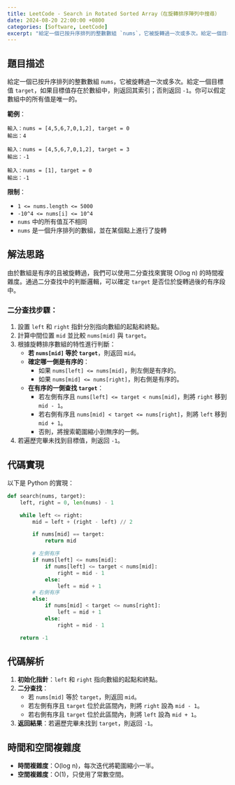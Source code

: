 ```yaml
---
title: LeetCode - Search in Rotated Sorted Array（在旋轉排序陣列中搜尋）
date: 2024-08-20 22:00:00 +0800
categories: [Software, LeetCode]
excerpt: "給定一個已按升序排列的整數數組 `nums`，它被旋轉過一次或多次。給定一個目標值 `target`，如果目標值存在於數組中，則返回其索引；否則返回 `-1`。你可以假定數組中的所有值是唯一的。"
---
```


## 題目描述
給定一個已按升序排列的整數數組 `nums`，它被旋轉過一次或多次。給定一個目標值 `target`，如果目標值存在於數組中，則返回其索引；否則返回 `-1`。你可以假定數組中的所有值是唯一的。

**範例**：

```plaintext
輸入：nums = [4,5,6,7,0,1,2], target = 0
輸出：4

輸入：nums = [4,5,6,7,0,1,2], target = 3
輸出：-1

輸入：nums = [1], target = 0
輸出：-1
```

**限制**：
- `1 <= nums.length <= 5000`
- `-10^4 <= nums[i] <= 10^4`
- `nums` 中的所有值互不相同
- `nums` 是一個升序排列的數組，並在某個點上進行了旋轉

## 解法思路
由於數組是有序的且被旋轉過，我們可以使用二分查找來實現 O(log n) 的時間複雜度。通過二分查找中的判斷邏輯，可以確定 `target` 是否位於旋轉過後的有序段中。

### 二分查找步驟：
1. 設置 `left` 和 `right` 指針分別指向數組的起點和終點。
2. 計算中間位置 `mid` 並比較 `nums[mid]` 與 `target`。
3. 根據旋轉排序數組的特性進行判斷：
   - **若 `nums[mid]` 等於 `target`**，則返回 `mid`。
   - **確定哪一側是有序的**：
     - 如果 `nums[left] <= nums[mid]`，則左側是有序的。
     - 如果 `nums[mid] <= nums[right]`，則右側是有序的。
   - **在有序的一側查找 `target`**：
     - 若左側有序且 `nums[left] <= target < nums[mid]`，則將 `right` 移到 `mid - 1`。
     - 若右側有序且 `nums[mid] < target <= nums[right]`，則將 `left` 移到 `mid + 1`。
     - 否則，將搜索範圍縮小到無序的一側。
4. 若遍歷完畢未找到目標值，則返回 `-1`。

## 代碼實現

以下是 Python 的實現：

```python
def search(nums, target):
    left, right = 0, len(nums) - 1

    while left <= right:
        mid = left + (right - left) // 2

        if nums[mid] == target:
            return mid

        # 左側有序
        if nums[left] <= nums[mid]:
            if nums[left] <= target < nums[mid]:
                right = mid - 1
            else:
                left = mid + 1
        # 右側有序
        else:
            if nums[mid] < target <= nums[right]:
                left = mid + 1
            else:
                right = mid - 1

    return -1
```

## 代碼解析
1. **初始化指針**：`left` 和 `right` 指向數組的起點和終點。
2. **二分查找**：
   - 若 `nums[mid]` 等於 `target`，則返回 `mid`。
   - 若左側有序且 `target` 位於此區間內，則將 `right` 設為 `mid - 1`。
   - 若右側有序且 `target` 位於此區間內，則將 `left` 設為 `mid + 1`。
3. **返回結果**：若遍歷完畢未找到 `target`，則返回 `-1`。

## 時間和空間複雜度
- **時間複雜度**：O(log n)，每次迭代將範圍縮小一半。
- **空間複雜度**：O(1)，只使用了常數空間。
